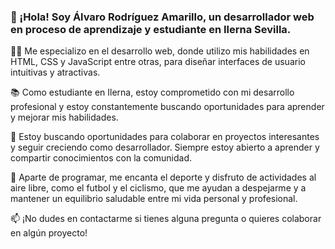 ### 👋 ¡Hola! Soy Álvaro Rodríguez Amarillo, un desarrollador web en proceso de aprendizaje y estudiante en Ilerna Sevilla.

👨‍💻 Me especializo en el desarrollo web, donde utilizo mis habilidades en HTML, CSS y JavaScript entre otras, para diseñar interfaces de usuario intuitivas y atractivas.

📚 Como estudiante en Ilerna, estoy comprometido con mi desarrollo profesional y estoy constantemente buscando oportunidades para aprender y mejorar mis habilidades. 

💼 Estoy buscando oportunidades para colaborar en proyectos interesantes y seguir creciendo como desarrollador. Siempre estoy abierto a aprender y compartir conocimientos con la comunidad.

🌱 Aparte de programar, me encanta el deporte y disfruto de actividades al aire libre, como el futbol y el ciclismo, que me ayudan a despejarme y a mantener un equilibrio saludable entre mi vida personal y profesional.

📫 ¡No dudes en contactarme si tienes alguna pregunta o quieres colaborar en algún proyecto!


